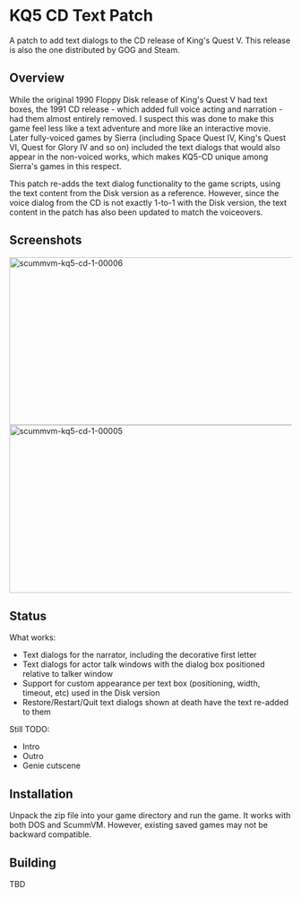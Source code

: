 # KQ5 CD Text Patch #

A patch to add text dialogs to the CD release of King's Quest V. This release is also the one distributed by GOG and Steam.

## Overview ##

While the original 1990 Floppy Disk release of King's Quest V had text boxes, the 1991 CD release - which added full voice acting and narration - had them almost entirely removed. I suspect this was done to make this game feel less like a text adventure and more like an interactive movie. Later fully-voiced games by Sierra (including Space Quest IV, King's Quest VI, Quest for Glory IV and so on) included the text dialogs that would also appear in the non-voiced works, which makes KQ5-CD unique among Sierra's games in this respect.

This patch re-adds the text dialog functionality to the game scripts, using the text content from the Disk version as a reference. However, since the voice dialog from the CD is not exactly 1-to-1 with the Disk version, the text content in the patch has also been updated to match the voiceovers.

## Screenshots ##

<img width="515" height="300" alt="scummvm-kq5-cd-1-00006" src="https://github.com/user-attachments/assets/0d838634-3d48-4f65-8124-f95860928257" />
<img width="515" height="300" alt="scummvm-kq5-cd-1-00005" src="https://github.com/user-attachments/assets/6e52b889-da4a-489a-83f2-73388c86ef16" />

## Status ##

What works:
* Text dialogs for the narrator, including the decorative first letter
* Text dialogs for actor talk windows with the dialog box positioned relative to talker window
* Support for custom appearance per text box (positioning, width, timeout, etc) used in the Disk version
* Restore/Restart/Quit text dialogs shown at death have the text re-added to them

Still TODO:
* Intro
* Outro
* Genie cutscene

## Installation ##

Unpack the zip file into your game directory and run the game. It works with both DOS and ScummVM. However, existing saved games may not be backward compatible.

## Building ##

TBD
